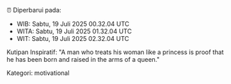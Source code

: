 ⏰ Diperbarui pada:
- WIB: Sabtu, 19 Juli 2025 00.32.04 UTC
- WITA: Sabtu, 19 Juli 2025 01.32.04 UTC
- WIT: Sabtu, 19 Juli 2025 02.32.04 UTC

Kutipan Inspiratif:
"A man who treats his woman like a princess is proof that he has been born and raised in the arms of a queen."


Kategori: motivational

